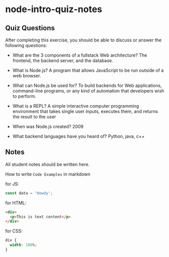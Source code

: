 # node-intro-quiz-notes

## Quiz Questions

After completing this exercise, you should be able to discuss or answer the following questions:

- What are the 3 components of a fullstack Web architecture?
  The frontend, the backend server, and the database.

- What is Node.js?
  A program that allows JavaScript to be run outside of a web browser.

- What can Node.js be used for?
  To build backends for Web applications, command-line programs, or any kind of automation that developers wish to perform.

- What is a REPL?
  A simple interactive computer programming environment that takes single user inputs, executes them, and returns the result to the user

- When was Node.js created?
  2009

- What backend languages have you heard of?
  Python, java, c++

## Notes

All student notes should be written here.

How to write `Code Examples` in markdown

for JS:

```javascript
const data = 'Howdy';
```

for HTML:

```html
<div>
  <p>This is text content</p>
</div>
```

for CSS:

```css
div {
  width: 100%;
}
```
